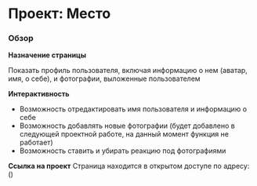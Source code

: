 # Проект: Место

### Обзор

**Назначение страницы**

Показать профиль пользователя, включая информацию о нем (аватар, имя, о себе), и фотографии, выложенные пользователем

**Интерактивность**

* Возможность отредактировать имя пользователя и информацию о себе
* Возможность добавлять новые фотографии (будет добавлено в следующей проектной работе, на данный момент функция не работает)
* Возможность ставить и убирать реакцию под фотографиями

**Ссылка на проект**
Страница находится в открытом доступе по адресу: 
()
